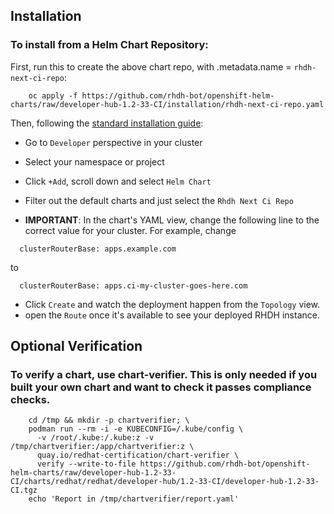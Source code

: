 

## Installation

### To install from a Helm Chart Repository:

First, run this to create the above chart repo, with .metadata.name = `rhdh-next-ci-repo`:

```
    oc apply -f https://github.com/rhdh-bot/openshift-helm-charts/raw/developer-hub-1.2-33-CI/installation/rhdh-next-ci-repo.yaml
```

Then, following the [standard installation guide](https://access.redhat.com/documentation/en-us/red_hat_developer_hub/1.1/html-single/administration_guide_for_red_hat_developer_hub/index#proc-install-rhdh-helm_admin-rhdh):

* Go to `Developer` perspective in your cluster
* Select your namespace or project
* Click `+Add`, scroll down and select `Helm Chart`
* Filter out the default charts and just select the `Rhdh Next Ci Repo`

* **IMPORTANT**: In the chart's YAML view, change the following line to the correct value for your cluster. For example, change
```
  clusterRouterBase: apps.example.com
```
to
```
  clusterRouterBase: apps.ci-my-cluster-goes-here.com
```
* Click `Create` and watch the deployment happen from the `Topology` view.
* open the `Route` once it's available to see your deployed RHDH instance.

## Optional Verification

### To verify a chart, use chart-verifier. This is only needed if you built your own chart and want to check it passes compliance checks.

```
    cd /tmp && mkdir -p chartverifier; \
    podman run --rm -i -e KUBECONFIG=/.kube/config \
      -v /root/.kube:/.kube:z -v /tmp/chartverifier:/app/chartverifier:z \
      quay.io/redhat-certification/chart-verifier \
      verify --write-to-file https://github.com/rhdh-bot/openshift-helm-charts/raw/developer-hub-1.2-33-CI/charts/redhat/redhat/developer-hub/1.2-33-CI/developer-hub-1.2-33-CI.tgz
    echo 'Report in /tmp/chartverifier/report.yaml'
```    

